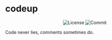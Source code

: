 # codeup

<p align="center">
  <img src="https://img.shields.io/github/license/havario/codeup.svg?style=flat" alt="License" />
  <img src="https://img.shields.io/github/last-commit/havario/codeup" alt="Commit" />
</p>

Code never lies, comments sometimes do.